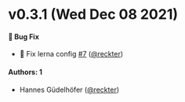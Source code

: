 # v0.3.1 (Wed Dec 08 2021)

#### 🐛 Bug Fix

- :bug: Fix lerna config [#7](https://github.com/opencreek/eslint-plugin-ts/pull/7) ([@reckter](https://github.com/reckter))

#### Authors: 1

- Hannes Güdelhöfer ([@reckter](https://github.com/reckter))
